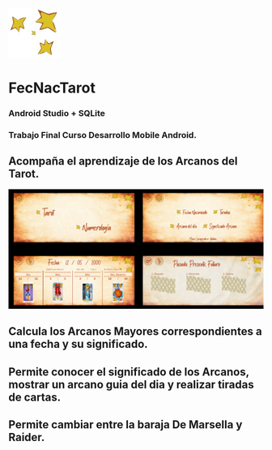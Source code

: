 ![Ícono App](https://github.com/lailatan/Android_FecNacTarot/blob/master/tarot.jpg)
# FecNacTarot
### Android Studio + SQLite
### Trabajo Final Curso Desarrollo Mobile Android.
## Acompaña el aprendizaje de los Arcanos del Tarot.
![Pantallas App](https://github.com/lailatan/Android_FecNacTarot/blob/master/tarot_pantallas.png)
## Calcula los Arcanos Mayores correspondientes a una fecha y su significado.
## Permite conocer el significado de los Arcanos, mostrar un arcano guia del dia y realizar tiradas de cartas.
## Permite cambiar entre la baraja De Marsella y Raider.
